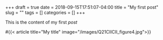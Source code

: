 +++ 
draft = true
date = 2018-09-15T17:51:07-04:00
title = "My first post"
slug = "" 
tags = []
categories = []
+++

This is the content of my first *post*

#{{< article  title="My title" image="/images/Q21CIICII_figure4.jpg">}}
